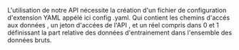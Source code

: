 L'utilisation de notre API nécessite la création d'un fichier de configuration d'extension YAML appélé ici config .yaml.
Qui contient les chemins d'accés aux données , un jeton d'accées de l'API , et un réel compris dans 0 et 1 définissant la part relative des données d'entrainement dans l'ensemble des données bruts.